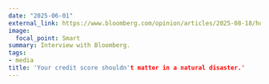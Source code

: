 ```yaml
---
date: "2025-06-01"
external_link: https://www.bloomberg.com/opinion/articles/2025-08-18/home-insurance-premiums-credit-scores-shouldn-t-count?accessToken=eyJhbGciOiJIUzI1NiIsInR5cCI6IkpXVCJ9.eyJzb3VyY2UiOiJTdWJzY3JpYmVyR2lmdGVkQXJ0aWNsZSIsImlhdCI6MTc1NTUyMjA2MCwiZXhwIjoxNzU2MTI2ODYwLCJhcnRpY2xlSWQiOiJUMTZUQVVHUFFRQVkwMCIsImJjb25uZWN0SWQiOiIxMkE1QzVFRUNERDg0NUJEQjVFOTM1MUE0Mzk4QTAxNCJ9.dcaokQeXWs-eezoJ13-V8NxqBbHCoOa7GwHmSu-xT4A&leadSource=uverify%20wall
image:
  focal_point: Smart
summary: Interview with Bloomberg.
tags:
- media
title: 'Your credit score shouldn't matter in a natural disaster.'
---
```

